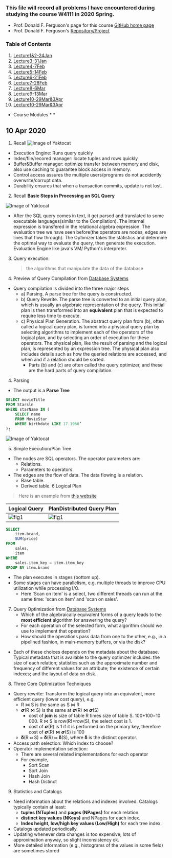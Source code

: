

### This file will record all problems I have encountered during studying the course W4111 in 2020 Spring.
* Prof. Donald F. Ferguson's page for this course [GitHub home page](https://donald-f-ferguson.github.io/IntroToDatabases/)
* Prof. Donald F. Ferguson's [Repository/Project](https://github.com/donald-f-ferguson/IntroToDatabases)

### Table of Contents

1. [Lecture1&2-24Jan](https://github.com/zijun-zhao/fishLearning/blob/master/COMS4111/Lecture1&2_Intro&Overview.md)
2. [Lecture3-31Jan](https://github.com/zijun-zhao/fishLearning/blob/master/COMS4111/Lecture3.md)
3. [Lecture4-7Feb](https://github.com/zijun-zhao/fishLearning/blob/master/COMS4111/Lecture4_ERModel_SQL.md)
4. [Lecture5-14Feb](https://github.com/zijun-zhao/fishLearning/blob/master/COMS4111/Lecture5_ERModel_SQL.md)
5. [Lecture6-21Feb](https://github.com/zijun-zhao/fishLearning/blob/master/COMS4111/Lecture6_RelationalAlgebra.md)
6. [Lecture7-28Feb](https://github.com/zijun-zhao/fishLearning/blob/master/COMS4111/Lecture7_Wrap_up.md)
7. [Lecture8-6Mar](https://github.com/zijun-zhao/fishLearning/blob/master/COMS4111/Lecture8_EndModule_I.md)
8. [Lecture9-13Mar](https://github.com/zijun-zhao/fishLearning/blob/master/COMS4111/Lecture9_Disks&IO&Index.md)
8. [Lecture10-29Mar&3Apr](https://github.com/zijun-zhao/fishLearning/blob/master/COMS4111/Lecture10_Index&QueryProcessing.md)
8. [Lecture10-29Mar&3Apr](https://github.com/zijun-zhao/fishLearning/blob/master/COMS4111/Lecture10_Index&QueryProcessing.md)


* Course Modules 
  * 
  * 
  
## 10 Apr 2020


1. Recall
              ![Image of Yaktocat](https://github.com/zijun-zhao/fishLearning/blob/master/COMS4111/imgs/10Apr_1.png)
* Execution Engine: Runs query quickly
* Index/file/recored manager: locate tuples and rows quickly
* Buffer&Buffer manager: optimize transfer between memory and disk, also use caching to guarantee block access in memory.
* Control access assures the multiple users/programs do not accidently overwrite/corrupt data.
* Durability ensures that when a transaction commits, update is not lost.
2. Recall **Basic Steps in Processing an SQL Query**

![Image of Yaktocat](https://github.com/zijun-zhao/fishLearning/blob/master/COMS4111/imgs/10Apr_2.jpg)
* After the SQL query comes in text, it get parsed and translated to some executable languages(similar to the Compilation). The internal expression is transfered in the relational algebra expression. The evaluation tree we have seen before(the operators are nodes, edges are lines that flow through). The Optimizer takes the statistics and determine the optimal way to evaluate the query, then generate the execution. Evaluation Engine like java's VM/ Python's interpreter.

3. Query execution: 
    > the algorithms that manipulate the data of the database
4. Preview of Query Compilation from [Database Systems](http://infolab.stanford.edu/~ullman/dscb.html)
* Query compilation is divided into the three major steps
    * a) Parsing. A parse tree for the query is constructed. 
    * b) Query Rewrite. The parse tree is converted to an initial query plan, which is usually an algebraic representation of the query. This initial plan is then transformed into an **equivalent** plan that is expected to require less time to execute. 
    * c) Physical Plan Generation. The abstract query plan from (b), often called a logical query plan, is turned into a physical query plan by selecting algorithms to implement each of the operators of the logical plan, and by selecting an order of execution for these operators. The physical plan, like the result of parsing and the logical plan, is represented by an expression tree. The physical plan also includes details such as how the queried relations are accessed, and when and if a relation should be sorted.
        * Parts (b) and (c) are often called the query optimizer, and these are the hard parts of query compilation. 

4. Parsing  
* The output is a **Parse Tree**
```sql
SELECT movieTitle 
FROM Starsln 
WHERE starName IN ( 
    SELECT name 
    FROM MovieStar 
    WHERE birthdate LIKE 17.1960’
);

```
![Image of Yaktocat](https://github.com/zijun-zhao/fishLearning/blob/master/COMS4111/imgs/10Apr_3.jpg)
    
    
5. Simple Execution/Plan Tree
* The nodes are SQL operators. The operator parameters are:
    * Relations.
    * Parameters to operators.
* The edges are the flow of data. The data flowing is a relation.
    * Base table.
    * Derived table.
6.Logical Plan
> Here is an example from [this website]()

Logical Query|PlanDistributed Query Plan
---|---
![fig1](https://gerardnico.com/_media/data/type/relation/engine/logical_query_plan.png?w=300&tok=0fc4d4) | ![fig1](https://gerardnico.com/_media/data/type/relation/engine/distributed_query_plan.png?ezimgfmt=rs:607x454/rscb1/ng:webp/ngcb1)
```sql
SELECT
    item.brand,
    SUM(price)
FROM
    sales,
    item
WHERE
    sales.item_key = item.item_key
GROUP BY item.brand
```
* The plan executes in stages (bottom up).
* Some stages can have parallelism, e.g. multiple threads to improve CPU utilization while processing I/O.
    * Here 'Scan on item' is a select, two different threads can run at the same time: 'scan on item' and 'scan on sales'.
    
7. Query Optimization from [Database Systems](http://infolab.stanford.edu/~ullman/dscb.html)
    * Which of the algebraically equivalent forms of a query leads to the **most efficient** algorithm for answering the query? 
    * For each operation of the selected form, what algorithm should we use to implement that operation?
    * How should the operations pass data from one to the other, e.g., in a pipelined fashion, in main-memory buffers, or via the disk?
* Each of these choices depends on the metadata about the database. Typical metadata that is available to the query optimizer includes: the size of each relation; statistics such as the approximate number and frequency of different values for an attribute; the existence of certain indexes; and the layout of data on disk.
    
8. Three Core Optimization Techniques

* Query rewrite: Transform the logical query into an equivalent, more efficient query (lower cost query), e.g.
   * R ⋈ S is the same as S ⋈ R
   * 𝞼(R ⋈ S) is the same at 𝞼(R) ⋈ 𝞼(S)
       * cost of **join** is size of table R times size of table S. 100*100=10 000. R ⋈ S is row(R)*row(S), the select cost is 1.
       * cost of 𝞼(R) is 1 if it is performed on the primary key, therefore cost of 𝞼(R) ⋈ 𝞼(S) is 100
   * 𝛅(R ⋈ S) = 𝛅(R) ⋈ 𝛅(S), where 𝛅 is the distinct operator.
* Access path selection: Which index to choose?
* Operator implementation selection:
    * There are several related implementations for each operator
    * For example,
        * Sort Scan
        * Sort Join
        * Hash Join
        * Hash Distinct
9. Statistics and Catalogs
* Need information about the relations and indexes involved.  Catalogs typically contain at least:
    * **tuples (NTuples)** and **pages (NPages)** for each relation.
    * **distinct key values (NKeys)** and NPages for each index.
    * **Index height, low/high key values (Low/High)** for each tree index.
* Catalogs updated periodically.
* Updating whenever data changes is too expensive; lots of approximation anyway, so slight inconsistency ok.
* More detailed information (e.g., histograms of the values in some field) are sometimes stored
